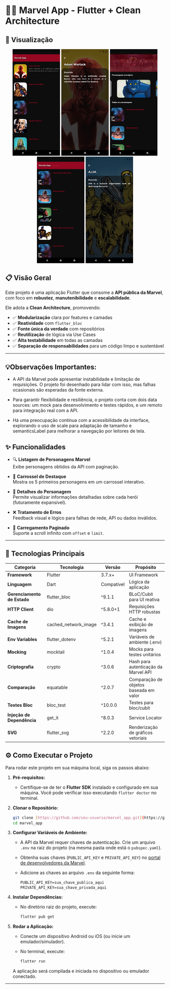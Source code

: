 # 🦸‍♂️ Marvel App - Flutter + Clean Architecture

## 📲 Visualização

   <p align="center">
      <img src="assets/prints/IMG-20250725-WA0010.jpg" width="150">
      <img src="assets/prints/IMG-20250725-WA0011.jpg" width="150">
      <img src="assets/prints/IMG-20250725-WA0012.jpg" width="150">
      <img src="assets/prints/IMG-20250725-WA0013.jpg" width="150">
      <img src="assets/prints/IMG-20250725-WA0014.jpg" width="150">
   </p>

## 📋 Visão Geral

Este projeto é uma aplicação Flutter que consome a **API pública da Marvel**, com foco em **robustez**, **manutenibilidade** e **escalabilidade**.

Ele adota a **Clean Architecture**, promovendo:

- ✅ **Modularização** clara por features e camadas
- ✅ **Reatividade** com `flutter_bloc`
- ✅ **Fonte única da verdade** com repositórios
- ✅ **Reutilização** de lógica via Use Cases
- ✅ **Alta testabilidade** em todas as camadas
- ✅ **Separação de responsabilidades** para um código limpo e sustentável

---
## 💡Observações Importantes:

- A API da Marvel pode apresentar instabilidade e limitação de requisições. O projeto foi desenhado para lidar com isso, mas falhas ocasionais são esperadas da fonte externa.

- Para garantir flexibilidade e resiliência, o projeto conta com dois data sources: um mock para desenvolvimento e testes rápidos, e um remoto para integração real com a API.

- Há uma preocupação contínua com a acessibilidade da interface, explorando o uso de scale para adaptação de tamanho e semanticsLabel para melhorar a navegação por leitores de tela.

## ✨ Funcionalidades

- 🔍 **Listagem de Personagens Marvel**  
  Exibe personagens obtidos da API com paginação.

- 🎠 **Carrossel de Destaque**  
  Mostra os 5 primeiros personagens em um carrossel interativo.

- 📄 **Detalhes do Personagem**  
  Permite visualizar informações detalhadas sobre cada herói (futuramente expansível).

- ❌ **Tratamento de Erros**  
  Feedback visual e lógico para falhas de rede, API ou dados inválidos.

- 🔄 **Carregamento Paginado**  
  Suporte a scroll infinito com `offset` e `limit`.

---

## 🎯 Tecnologias Principais

| Categoria | Tecnologia             | Versão   | Propósito                                        |
|----------|------------------------|----------|--------------------------------------------------|
| **Framework** | Flutter            | 3.7.x+   | UI Framework                                     |
| **Linguagem** | Dart               | Compatível | Lógica da aplicação                             |
| **Gerenciamento de Estado** | flutter_bloc | ^9.1.1   | BLoC/Cubit para UI reativa                      |
| **HTTP Client** | dio              | ^5.8.0+1 | Requisições HTTP robustas                       |
| **Cache de Imagens** | cached_network_image | ^3.4.1 | Cache e exibição de imagens                     |
| **Env Variables** | flutter_dotenv | ^5.2.1   | Variáveis de ambiente (.env)                    |
| **Mocking** | mocktail            | ^1.0.4   | Mocks para testes unitários                     |
| **Criptografia** | crypto          | ^3.0.6   | Hash para autenticação da Marvel API            |
| **Comparação** | equatable         | ^2.0.7   | Comparação de objetos baseada em valor          |
| **Testes Bloc** | bloc_test        | ^10.0.0  | Testes para bloc/cubit                          |
| **Injeção de Dependência** | get_it | ^8.0.3   | Service Locator                                  |
| **SVG** | flutter_svg             | ^2.2.0   | Renderização de gráficos vetoriais              |

## ⚙️ Como Executar o Projeto

Para rodar este projeto em sua máquina local, siga os passos abaixo:

1.  **Pré-requisitos:**
    * Certifique-se de ter o **Flutter SDK** instalado e configurado em sua máquina. Você pode verificar isso executando `flutter doctor` no terminal.

2.  **Clonar o Repositório:**

    ```bash
    git clone [https://github.com/seu-usuario/marvel_app.git](https://github.com/seu-usuario/marvel_app.git)
    cd marvel_app
    ```

3.  **Configurar Variáveis de Ambiente:**
    * A API da Marvel requer chaves de autenticação. Crie um arquivo `.env` na raiz do projeto (na mesma pasta onde está o `pubspec.yaml`).
    * Obtenha suas chaves (`PUBLIC_API_KEY` e `PRIVATE_API_KEY`) no [portal de desenvolvedores da Marvel](https://developer.marvel.com/).
    * Adicione as chaves ao arquivo `.env` da seguinte forma:

        ```
        PUBLIC_API_KEY=sua_chave_publica_aqui
        PRIVATE_API_KEY=sua_chave_privada_aqui
        ```

4.  **Instalar Dependências:**
    * No diretório raiz do projeto, execute:

        ```bash
        flutter pub get
        ```


5.  **Rodar a Aplicação:**
    * Conecte um dispositivo Android ou iOS (ou inicie um emulador/simulador).
    * No terminal, execute:

        ```bash
        flutter run
        ```

    A aplicação será compilada e iniciada no dispositivo ou emulador conectado.

---

